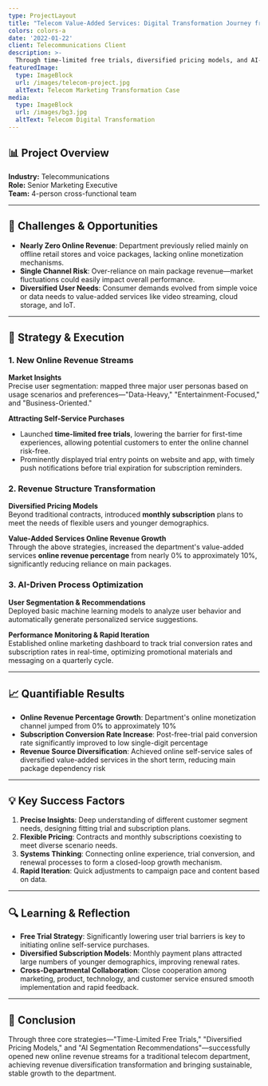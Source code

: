```yaml
---
type: ProjectLayout
title: "Telecom Value-Added Services: Digital Transformation Journey from 0% to 10% Online Revenue"
colors: colors-a
date: '2022-01-22'
client: Telecommunications Client
description: >-
  Through time-limited free trials, diversified pricing models, and AI-based segmentation recommendations, successfully launched new online revenue streams for a traditional telecom department, achieving revenue diversification transformation.
featuredImage:
  type: ImageBlock
  url: /images/telecom-project.jpg
  altText: Telecom Marketing Transformation Case
media:
  type: ImageBlock
  url: /images/bg3.jpg
  altText: Telecom Digital Transformation
---
```


## 📊 Project Overview

**Industry:** Telecommunications  
**Role:** Senior Marketing Executive  
**Team:** 4-person cross-functional team

---

## 🎯 Challenges & Opportunities

- **Nearly Zero Online Revenue**: Department previously relied mainly on offline retail stores and voice packages, lacking online monetization mechanisms.
- **Single Channel Risk**: Over-reliance on main package revenue—market fluctuations could easily impact overall performance.
- **Diversified User Needs**: Consumer demands evolved from simple voice or data needs to value-added services like video streaming, cloud storage, and IoT.

---

## 🚀 Strategy & Execution

### 1. New Online Revenue Streams

**Market Insights**  
Precise user segmentation: mapped three major user personas based on usage scenarios and preferences—"Data-Heavy," "Entertainment-Focused," and "Business-Oriented."

**Attracting Self-Service Purchases**  
- Launched **time-limited free trials**, lowering the barrier for first-time experiences, allowing potential customers to enter the online channel risk-free.
- Prominently displayed trial entry points on website and app, with timely push notifications before trial expiration for subscription reminders.

### 2. Revenue Structure Transformation

**Diversified Pricing Models**  
Beyond traditional contracts, introduced **monthly subscription** plans to meet the needs of flexible users and younger demographics.

**Value-Added Services Online Revenue Growth**  
Through the above strategies, increased the department's value-added services **online revenue percentage** from nearly 0% to approximately 10%, significantly reducing reliance on main packages.

### 3. AI-Driven Process Optimization

**User Segmentation & Recommendations**  
Deployed basic machine learning models to analyze user behavior and automatically generate personalized service suggestions.

**Performance Monitoring & Rapid Iteration**  
Established online marketing dashboard to track trial conversion rates and subscription rates in real-time, optimizing promotional materials and messaging on a quarterly cycle.

---

## 📈 Quantifiable Results

- **Online Revenue Percentage Growth**: Department's online monetization channel jumped from 0% to approximately 10%
- **Subscription Conversion Rate Increase**: Post-free-trial paid conversion rate significantly improved to low single-digit percentage
- **Revenue Source Diversification**: Achieved online self-service sales of diversified value-added services in the short term, reducing main package dependency risk

---

## 💡 Key Success Factors

1. **Precise Insights**: Deep understanding of different customer segment needs, designing fitting trial and subscription plans.
2. **Flexible Pricing**: Contracts and monthly subscriptions coexisting to meet diverse scenario needs.
3. **Systems Thinking**: Connecting online experience, trial conversion, and renewal processes to form a closed-loop growth mechanism.
4. **Rapid Iteration**: Quick adjustments to campaign pace and content based on data.

---

## 🔍 Learning & Reflection

- **Free Trial Strategy**: Significantly lowering user trial barriers is key to initiating online self-service purchases.
- **Diversified Subscription Models**: Monthly payment plans attracted large numbers of younger demographics, improving renewal rates.
- **Cross-Departmental Collaboration**: Close cooperation among marketing, product, technology, and customer service ensured smooth implementation and rapid feedback.

---

## 🎯 Conclusion

Through three core strategies—"Time-Limited Free Trials," "Diversified Pricing Models," and "AI Segmentation Recommendations"—successfully opened new online revenue streams for a traditional telecom department, achieving revenue diversification transformation and bringing sustainable, stable growth to the department.
